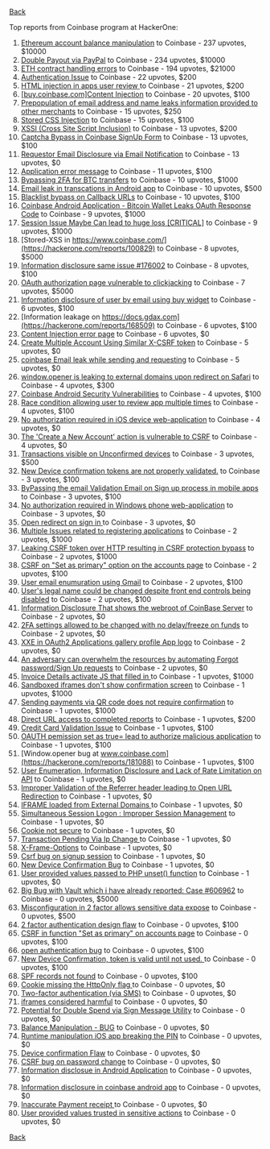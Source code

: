 [Back](../README.md)

Top reports from Coinbase program at HackerOne:

1. [Ethereum account balance manipulation](https://hackerone.com/reports/300748) to Coinbase - 237 upvotes, $10000
2. [Double Payout via PayPal](https://hackerone.com/reports/307239) to Coinbase - 234 upvotes, $10000
3. [ETH contract handling errors](https://hackerone.com/reports/328526) to Coinbase - 194 upvotes, $21000
4. [Authentication Issue](https://hackerone.com/reports/176979) to Coinbase - 22 upvotes, $200
5. [HTML injection in apps user review ](https://hackerone.com/reports/104543) to Coinbase - 21 upvotes, $200
6. [[buy.coinbase.com]Content Injection](https://hackerone.com/reports/218680) to Coinbase - 20 upvotes, $100
7. [Prepopulation of email address and name leaks information provided to other merchants](https://hackerone.com/reports/316290) to Coinbase - 15 upvotes, $250
8. [Stored CSS Injection](https://hackerone.com/reports/315865) to Coinbase - 15 upvotes, $100
9. [XSSI (Cross Site Script Inclusion)](https://hackerone.com/reports/118631) to Coinbase - 13 upvotes, $200
10. [Captcha Bypass in Coinbase SignUp Form](https://hackerone.com/reports/246801) to Coinbase - 13 upvotes, $100
11. [Requestor Email Disclosure via Email Notification](https://hackerone.com/reports/202361) to Coinbase - 13 upvotes, $0
12. [Application error message](https://hackerone.com/reports/147577) to Coinbase - 11 upvotes, $100
13. [Bypassing 2FA for BTC transfers](https://hackerone.com/reports/10554) to Coinbase - 10 upvotes, $1000
14. [Email leak in transcations in Android app](https://hackerone.com/reports/126376) to Coinbase - 10 upvotes, $500
15. [Blacklist bypass on Callback URLs](https://hackerone.com/reports/53004) to Coinbase - 10 upvotes, $100
16. [Coinbase Android Application - Bitcoin Wallet Leaks OAuth Response Code](https://hackerone.com/reports/5314) to Coinbase - 9 upvotes, $1000
17. [Session Issue Maybe Can lead to huge loss [CRITICAL]](https://hackerone.com/reports/112496) to Coinbase - 9 upvotes, $1000
18. [Stored-XSS in https://www.coinbase.com/](https://hackerone.com/reports/100829) to Coinbase - 8 upvotes, $5000
19. [Information disclosure same issue #176002](https://hackerone.com/reports/248599) to Coinbase - 8 upvotes, $100
20. [OAuth authorization page vulnerable to clickjacking](https://hackerone.com/reports/65825) to Coinbase - 7 upvotes, $5000
21. [Information disclosure of user by email using buy widget](https://hackerone.com/reports/176002) to Coinbase - 6 upvotes, $100
22. [Information leakage on https://docs.gdax.com](https://hackerone.com/reports/168509) to Coinbase - 6 upvotes, $100
23. [Content Injection error page](https://hackerone.com/reports/148952) to Coinbase - 6 upvotes, $0
24. [Create Multiple Account Using Similar X-CSRF token](https://hackerone.com/reports/155726) to Coinbase - 5 upvotes, $0
25. [coinbase Email leak while sending and requesting](https://hackerone.com/reports/168289) to Coinbase - 5 upvotes, $0
26. [window.opener is leaking to external domains upon redirect on Safari](https://hackerone.com/reports/160498) to Coinbase - 4 upvotes, $300
27. [Coinbase Android Security Vulnerabilities](https://hackerone.com/reports/5786) to Coinbase - 4 upvotes, $100
28. [Race condition allowing user to review app multiple times](https://hackerone.com/reports/106360) to Coinbase - 4 upvotes, $100
29. [No authorization required in iOS device web-application](https://hackerone.com/reports/148538) to Coinbase - 4 upvotes, $0
30. [The 'Create a New Account' action is vulnerable to CSRF](https://hackerone.com/reports/109810) to Coinbase - 4 upvotes, $0
31. [Transactions visible on Unconfirmed devices](https://hackerone.com/reports/100186) to Coinbase - 3 upvotes, $500
32. [New Device confirmation tokens are not properly validated.](https://hackerone.com/reports/30238) to Coinbase - 3 upvotes, $100
33. [ByPassing the email Validation Email on Sign up process in mobile apps](https://hackerone.com/reports/57764) to Coinbase - 3 upvotes, $100
34. [No authorization required in Windows phone web-application](https://hackerone.com/reports/148537) to Coinbase - 3 upvotes, $0
35. [Open redirect on sign in ](https://hackerone.com/reports/231760) to Coinbase - 3 upvotes, $0
36. [Multiple Issues related to registering applications](https://hackerone.com/reports/5933) to Coinbase - 2 upvotes, $1000
37. [Leaking CSRF token over HTTP resulting in CSRF protection bypass](https://hackerone.com/reports/15412) to Coinbase - 2 upvotes, $1000
38. [CSRF on "Set as primary" option on the accounts page](https://hackerone.com/reports/10563) to Coinbase - 2 upvotes, $100
39. [User email enumuration using Gmail](https://hackerone.com/reports/90308) to Coinbase - 2 upvotes, $100
40. [User's legal name could be changed despite front end controls being disabled](https://hackerone.com/reports/131192) to Coinbase - 2 upvotes, $100
41. [Information Disclosure That shows the webroot of CoinBase Server](https://hackerone.com/reports/5073) to Coinbase - 2 upvotes, $0
42. [2FA settings allowed to be changed with no delay/freeze on funds](https://hackerone.com/reports/16696) to Coinbase - 2 upvotes, $0
43. [XXE in OAuth2 Applications gallery profile App logo](https://hackerone.com/reports/104620) to Coinbase - 2 upvotes, $0
44. [An adversary can overwhelm the resources by automating Forgot password/Sign Up requests](https://hackerone.com/reports/119605) to Coinbase - 2 upvotes, $0
45. [Invoice Details activate JS that filled in ](https://hackerone.com/reports/21034) to Coinbase - 1 upvotes, $1000
46. [Sandboxed iframes don't show confirmation screen](https://hackerone.com/reports/54733) to Coinbase - 1 upvotes, $1000
47. [Sending payments via QR code does not require confirmation](https://hackerone.com/reports/126784) to Coinbase - 1 upvotes, $1000
48. [Direct URL access to completed reports](https://hackerone.com/reports/109815) to Coinbase - 1 upvotes, $200
49. [Credit Card Validation Issue](https://hackerone.com/reports/29234) to Coinbase - 1 upvotes, $100
50. [OAUTH pemission set as true= lead to authorize malicious application](https://hackerone.com/reports/87561) to Coinbase - 1 upvotes, $100
51. [Window.opener bug at www.coinbase.com](https://hackerone.com/reports/181088) to Coinbase - 1 upvotes, $100
52. [User Enumeration, Information Disclosure and Lack of Rate Limitation on API](https://hackerone.com/reports/5200) to Coinbase - 1 upvotes, $0
53. [Improper Validation of the Referrer header leading to Open URL Redirection](https://hackerone.com/reports/5199) to Coinbase - 1 upvotes, $0
54. [IFRAME loaded from External Domains  ](https://hackerone.com/reports/5205) to Coinbase - 1 upvotes, $0
55. [Simultaneous Session Logon : Improper Session Management](https://hackerone.com/reports/11722) to Coinbase - 1 upvotes, $0
56. [Cookie not secure](https://hackerone.com/reports/140742) to Coinbase - 1 upvotes, $0
57. [Transaction Pending Via  Ip Change ](https://hackerone.com/reports/143541) to Coinbase - 1 upvotes, $0
58. [X-Frame-Options](https://hackerone.com/reports/237071) to Coinbase - 1 upvotes, $0
59. [Csrf bug on signup session](https://hackerone.com/reports/230428) to Coinbase - 1 upvotes, $0
60. [New Device Confirmation Bug](https://hackerone.com/reports/266288) to Coinbase - 1 upvotes, $0
61. [User provided values passed to PHP unset() function](https://hackerone.com/reports/292500) to Coinbase - 1 upvotes, $0
62. [Big Bug with Vault which i have already reported: Case #606962](https://hackerone.com/reports/65084) to Coinbase - 0 upvotes, $5000
63. [Misconfiguration in 2 factor allows sensitive data expose](https://hackerone.com/reports/119129) to Coinbase - 0 upvotes, $500
64. [2 factor authentication design flaw](https://hackerone.com/reports/7369) to Coinbase - 0 upvotes, $100
65. [CSRF in function "Set as primary" on  accounts page](https://hackerone.com/reports/10829) to Coinbase - 0 upvotes, $100
66. [open authentication bug](https://hackerone.com/reports/48065) to Coinbase - 0 upvotes, $100
67. [New Device Confirmation, token is valid until not used. ](https://hackerone.com/reports/36594) to Coinbase - 0 upvotes, $100
68. [SPF records not found](https://hackerone.com/reports/92740) to Coinbase - 0 upvotes, $100
69. [ Cookie missing the HttpOnly flag  ](https://hackerone.com/reports/5204) to Coinbase - 0 upvotes, $0
70. [Two-factor authentication (via SMS)](https://hackerone.com/reports/66223) to Coinbase - 0 upvotes, $0
71. [iframes considered harmful](https://hackerone.com/reports/55827) to Coinbase - 0 upvotes, $0
72. [Potential for Double Spend via Sign Message Utility](https://hackerone.com/reports/106315) to Coinbase - 0 upvotes, $0
73. [Balance Manipulation - BUG](https://hackerone.com/reports/94925) to Coinbase - 0 upvotes, $0
74. [Runtime manipulation iOS app breaking the PIN](https://hackerone.com/reports/80512) to Coinbase - 0 upvotes, $0
75. [Device confirmation Flaw](https://hackerone.com/reports/254869) to Coinbase - 0 upvotes, $0
76. [CSRF bug on password change](https://hackerone.com/reports/230436) to Coinbase - 0 upvotes, $0
77. [Information disclosue in Android Application](https://hackerone.com/reports/201855) to Coinbase - 0 upvotes, $0
78. [ Information disclosure in coinbase android app](https://hackerone.com/reports/192197) to Coinbase - 0 upvotes, $0
79. [Inaccurate Payment receipt ](https://hackerone.com/reports/121417) to Coinbase - 0 upvotes, $0
80. [User provided values trusted in sensitive actions](https://hackerone.com/reports/327867) to Coinbase - 0 upvotes, $0


[Back](../README.md)
